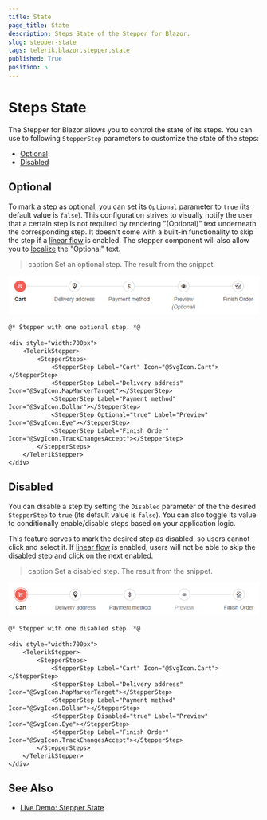 ```yaml
---
title: State
page_title: State
description: Steps State of the Stepper for Blazor.
slug: stepper-state
tags: telerik,blazor,stepper,state
published: True
position: 5
---
```


# Steps State

The Stepper for Blazor allows you to control the state of its steps. You can use to following `StepperStep` parameters to customize the state of the steps:

* [Optional](#optional)
* [Disabled](#disabled)

## Optional

To mark a step as optional, you can set its `Optional` parameter to `true` (its default value is `false`). This configuration strives to visually notify the user that a certain step is not required by rendering "(Optional)" text underneath the corresponding step. It doesn't come with a built-in functionality to skip the step if a [linear flow](slug:stepper-linear-flow) is enabled.
The stepper component will also allow you to [localize](slug:globalization-localization) the "Optional" text.

>caption Set an optional step. The result from the snippet.

![Optional step](images/optional-step-example.png)

````RAZOR
@* Stepper with one optional step. *@

<div style="width:700px">
    <TelerikStepper>
        <StepperSteps>
            <StepperStep Label="Cart" Icon="@SvgIcon.Cart"></StepperStep>
            <StepperStep Label="Delivery address" Icon="@SvgIcon.MapMarkerTarget"></StepperStep>
            <StepperStep Label="Payment method" Icon="@SvgIcon.Dollar"></StepperStep>
            <StepperStep Optional="true" Label="Preview" Icon="@SvgIcon.Eye"></StepperStep>
            <StepperStep Label="Finish Order" Icon="@SvgIcon.TrackChangesAccept"></StepperStep>
        </StepperSteps>
    </TelerikStepper>
</div>
````


## Disabled

You can disable a step by setting the `Disabled` parameter of the the desired `StepperStep` to `true` (its default value is `false`). You can also toggle its value to conditionally enable/disable steps based on your application logic.

This feature serves to mark the desired step as disabled, so users cannot click and select it. If [linear flow](slug:stepper-linear-flow) is enabled, users will not be able to skip the disabled step and click on the next enabled.

>caption Set a disabled step. The result from the snippet.

![Disabled step](images/disabled-step-example.png)

````RAZOR
@* Stepper with one disabled step. *@

<div style="width:700px">
    <TelerikStepper>
        <StepperSteps>
            <StepperStep Label="Cart" Icon="@SvgIcon.Cart"></StepperStep>
            <StepperStep Label="Delivery address" Icon="@SvgIcon.MapMarkerTarget"></StepperStep>
            <StepperStep Label="Payment method" Icon="@SvgIcon.Dollar"></StepperStep>
            <StepperStep Disabled="true" Label="Preview" Icon="@SvgIcon.Eye"></StepperStep>
            <StepperStep Label="Finish Order" Icon="@SvgIcon.TrackChangesAccept"></StepperStep>
        </StepperSteps>
    </TelerikStepper>
</div>
````

## See Also

  * [Live Demo: Stepper State](https://demos.telerik.com/blazor-ui/stepper/state)